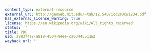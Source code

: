 ```yaml
---
content_type: external-resource
external_url: http://geoweb.mit.edu/~tah/12.540/icd200cw1234.pdf
has_external_license_warning: true
license: https://en.wikipedia.org/wiki/All_rights_reserved
status: ''
title: PDF
uid: a983f4a2-a818-4504-94ee-ca0344551162
wayback_url: ''
---
```

